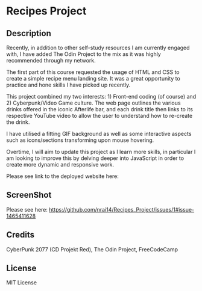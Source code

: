 # Recipes Project

## Description 

Recently, in addition to other self-study resources I am currently engaged with, I have added The Odin Project to the mix as it was highly recommended through my network. 

The first part of this course requested the usage of HTML and CSS to create a simple recipe menu landing site. It was a great opportunity to practice and hone skills I have picked up recently.

This project combined my two interests: 1) Front-end coding (of course) and 2) Cyberpunk/Video Game culture. The web page outlines the various drinks offered in the iconic Afterlife bar, and each drink title then links to its respective YouTube video to allow the user to understand how to re-create the drink. 

I have utilised a fitting GIF background as well as some interactive aspects such as icons/sections transforming upon mouse hovering. 

Overtime, I will aim to update this project as I learn more skills, in particular I am looking to improve this by delving deeper into JavaScript in order to create more dynamic and responsive work. 

Please see link to the deployed website here: 

## ScreenShot 

Please see here: https://github.com/nrai14/Recipes_Project/issues/1#issue-1465411628

## Credits 

CyberPunk 2077 (CD Projekt Red), The Odin Project, FreeCodeCamp

## License

MIT License 
